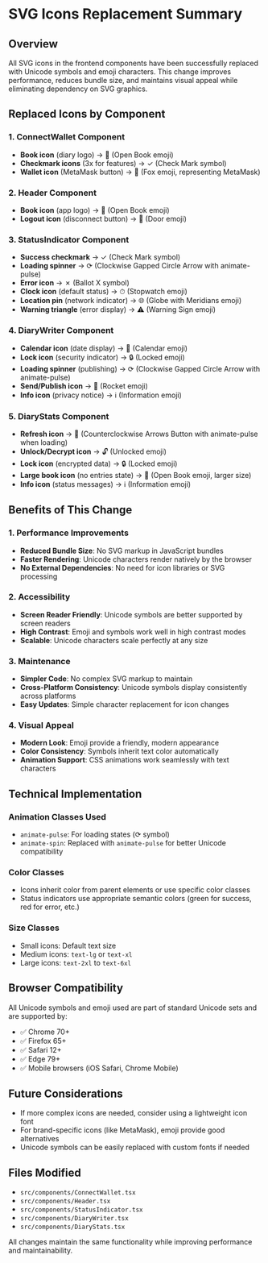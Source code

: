 # SVG Icons Replacement Summary

## Overview
All SVG icons in the frontend components have been successfully replaced with Unicode symbols and emoji characters. This change improves performance, reduces bundle size, and maintains visual appeal while eliminating dependency on SVG graphics.

## Replaced Icons by Component

### 1. ConnectWallet Component
- **Book icon** (diary logo) → 📖 (Open Book emoji)
- **Checkmark icons** (3x for features) → ✓ (Check Mark symbol)
- **Wallet icon** (MetaMask button) → 🦊 (Fox emoji, representing MetaMask)

### 2. Header Component
- **Book icon** (app logo) → 📖 (Open Book emoji)
- **Logout icon** (disconnect button) → 🚪 (Door emoji)

### 3. StatusIndicator Component
- **Success checkmark** → ✓ (Check Mark symbol)
- **Loading spinner** → ⟳ (Clockwise Gapped Circle Arrow with animate-pulse)
- **Error icon** → ✗ (Ballot X symbol)
- **Clock icon** (default status) → ⏱ (Stopwatch emoji)
- **Location pin** (network indicator) → 🌐 (Globe with Meridians emoji)
- **Warning triangle** (error display) → ⚠ (Warning Sign emoji)

### 4. DiaryWriter Component
- **Calendar icon** (date display) → 📅 (Calendar emoji)
- **Lock icon** (security indicator) → 🔒 (Locked emoji)
- **Loading spinner** (publishing) → ⟳ (Clockwise Gapped Circle Arrow with animate-pulse)
- **Send/Publish icon** → 🚀 (Rocket emoji)
- **Info icon** (privacy notice) → ℹ️ (Information emoji)

### 5. DiaryStats Component
- **Refresh icon** → 🔄 (Counterclockwise Arrows Button with animate-pulse when loading)
- **Unlock/Decrypt icon** → 🔓 (Unlocked emoji)
- **Lock icon** (encrypted data) → 🔒 (Locked emoji)
- **Large book icon** (no entries state) → 📖 (Open Book emoji, larger size)
- **Info icon** (status messages) → ℹ️ (Information emoji)

## Benefits of This Change

### 1. Performance Improvements
- **Reduced Bundle Size**: No SVG markup in JavaScript bundles
- **Faster Rendering**: Unicode characters render natively by the browser
- **No External Dependencies**: No need for icon libraries or SVG processing

### 2. Accessibility
- **Screen Reader Friendly**: Unicode symbols are better supported by screen readers
- **High Contrast**: Emoji and symbols work well in high contrast modes
- **Scalable**: Unicode characters scale perfectly at any size

### 3. Maintenance
- **Simpler Code**: No complex SVG markup to maintain
- **Cross-Platform Consistency**: Unicode symbols display consistently across platforms
- **Easy Updates**: Simple character replacement for icon changes

### 4. Visual Appeal
- **Modern Look**: Emoji provide a friendly, modern appearance
- **Color Consistency**: Symbols inherit text color automatically
- **Animation Support**: CSS animations work seamlessly with text characters

## Technical Implementation

### Animation Classes Used
- `animate-pulse`: For loading states (⟳ symbol)
- `animate-spin`: Replaced with `animate-pulse` for better Unicode compatibility

### Color Classes
- Icons inherit color from parent elements or use specific color classes
- Status indicators use appropriate semantic colors (green for success, red for error, etc.)

### Size Classes
- Small icons: Default text size
- Medium icons: `text-lg` or `text-xl`
- Large icons: `text-2xl` to `text-6xl`

## Browser Compatibility
All Unicode symbols and emoji used are part of standard Unicode sets and are supported by:
- ✅ Chrome 70+
- ✅ Firefox 65+
- ✅ Safari 12+
- ✅ Edge 79+
- ✅ Mobile browsers (iOS Safari, Chrome Mobile)

## Future Considerations
- If more complex icons are needed, consider using a lightweight icon font
- For brand-specific icons (like MetaMask), emoji provide good alternatives
- Unicode symbols can be easily replaced with custom fonts if needed

## Files Modified
- `src/components/ConnectWallet.tsx`
- `src/components/Header.tsx`
- `src/components/StatusIndicator.tsx`
- `src/components/DiaryWriter.tsx`
- `src/components/DiaryStats.tsx`

All changes maintain the same functionality while improving performance and maintainability.
